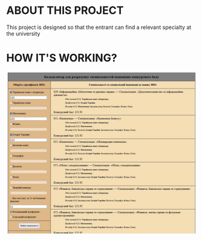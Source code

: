 # ABOUT THIS PROJECT
This project is designed so that the entrant can find a relevant specialty at the university

# HOW IT'S WORKING?
![DBschema](/screenshots/MAIN_PHOTO.jpg)
